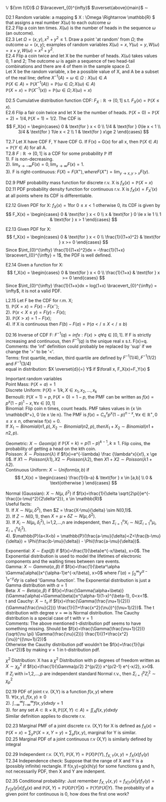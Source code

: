 $\mathbb{V}$
${\rm I\!D}$
$\Omega$
$\bracevert_{0}^{infty}$
$\overset{above}{main}$
$\sim$

D2.1 Random variable: a mapping $ X : \Omega \Rightarrow \mathbb{R} $ that assigns a real number $X(\omega)$ to each outcome $\omega$  
E2.2 Flip a coin ten times. $X(\omega)$ is the number of heads in the sequence $\omega$ (an outcome).   
E2.3 Let $\Omega = {(x,y), x^2 + y^2 \le 1}$. Draw a point 'at random' from $\Omega$; the outcome $\omega = (x,y)$; examples of random variables $X(\omega)=x, Y(\omega)=y, W(\omega)=x+y, W(\omega)=x^2+y^2$.  
E2.4 Flip a coin twice and let X be the number of heads. $X(\omega)$ takes values 0, 1 and 2; The outcome $\omega$ is again a sequence of two head-tail combinations and there are 4 of them in the sample space $\Omega$.   
Let X be the random variable, x be a possible value of X, and A be a subset of the real line; define $X^{-1}(A) = {\omega \in \Omega: X(\omega) \in A}$  
$\mathbb{P}(X \in A) = \mathbb{P}(X^{-1}(A)) = \mathbb{P}({\omega \in \Omega; X(\omega) \in A})$  
$\mathbb{P}(X = x) = \mathbb{P}(X^{-1}(x)) = \mathbb{P}({\omega \in \Omega; X(\omega) = x})$  

D2.5 Cumulative distribution function CDF: $F_X: \mathbb{R} \rightarrow [0,1]$ s.t. $F_X(x) = \mathbb{P}(X \le x)$.  
E2.6 Flip a fair coin twice and let X be the number of heads. $\mathbb{P}(X=0) = \mathbb{P}(X=2) = 1/4, \mathbb{P}(X=1) = 1/2$. The CDF is   
$$ 
F_X(x) = 
\begin{cases}
  0     & \text{for } x < 0 \\
  1/4   & \text{for } 0\le x < 1 \\
  3/4   & \text{for } 1\le x < 2 \\
  1     & \text{for } x\ge 2
\end{cases}
$$

T2.7 Let X have CDF F, Y have CDF G. If F(x) = G(x) for all x, then $\mathbb{P}(X \in A)=\mathbb{P}(Y \in A)$ for all A.  
T2.8 $F:\mathbb{R} \rightarrow [0,1]$ is a CDF for some probability $\mathbb{P}$ iff   
1). F is non-decreasing.  
2). $\lim_{x \to -\infty} F(x)=0, \lim_{x \to \infty} F(x)=1$.  
3). F is right-continuous: $F(X)=F(X^+), where F(X^+)=\lim_{y \to x,y>x}F(y)$.  

D2.9 PMF probability mass function for discrete r.v. X is $f_X(x)=\mathbb{P}(X=x)$  
D2.11 PDF probability density function for continuous r.v. X is $f_X(x)=F_X'(x)$ at all points where its CDF is differentiable.  

E2.12 Given PDF for X: $f_X(x)=1 \text{for } 0\le x < 1$ otherwise 0, its CDF is given by
$$ 
F_X(x) = 
\begin{cases}
  0     & \text{for } x < 0 \\
  x     & \text{for } 0 \le x le 1 \\
  1     & \text{for } x > 1
\end{cases}
$$

E2.13 Given PDF for X: 
$$ 
f_X(x) = 
\begin{cases}
  0                     & \text{for } x < 0 \\
  \frac{1}{(1+x)^2}     & \text{for } x >= 0
\end{cases}
$$
Since $\int_{0}^{\infty} \frac{1}{(1+x)^2}dx = -\frac{1}{1+x} \bracevert_{0}^{\infty} = 1$, the PDF is well defined.

E2.14 Given a function for X: 
$$ 
f_X(x) = 
\begin{cases}
  0                 & \text{for } x < 0 \\
  \frac{1}{1+x}     & \text{for } x >= 0
\end{cases}
$$
Since $\int_{0}^{\infty} \frac{1}{1+x}dx = log(1+x) \bracevert_{0}^{\infty} = \infty$, it is not a valid PDF.

L2.15 Let F be the CDF for r.m. X;  
1). $\mathbb{P}(X=x)=F(x)-F(x^-)$;   
2). $\mathbb{P}(x<X \le y) = F(y)-F(x)$;   
3). $\mathbb{P}(X>x)=1-F(x)$;   
4). If X is continuous then $F(b)-F(a)=\mathbb{P}(a </\le X </\le b)$   

D2.16 Inverse of CDF F: $F^{-1}(q)=inf{x:F(x)>q} \forall q\in [0,1]$. If F is strictly increasing and continuous, then $F^{-1}(q)$ is the unique real x s.t. F(x)=q.  
Comments: the 'inf' definition could probably be replaced by 'sup' if we change the '>' to be '<'.   
Terms: first quartile, median, third quartile are defined by $F^{-1}(1/4), F^{-1}(1/2)$ and $F^{-1}(3/4)$  
equal in distribution: $X \overset{d}{=} Y$ if $\forall x, F_X(x)=F_Y(x) $  

Important random variables  
Point Mass: $\mathbb{P}(X=a) = 1$  
Discrete Uniform: $\mathbb{P}(X)=1/k, X \in {x_1, x_2, ..., x_k}$  
Bernoulli: $\mathbb{P}(X=1) = p, \mathbb{P}(X=0) = 1-p$, the PMF can be written as $f(x)=p^x(1-p)^1-x, \forall x \in [0,1]$  
Binomial: Flip coin n times, count heads. PMF takes values in {x \in \mathbb{R^+}, 0 \le x \le n}. The PMF is $f(x) = C_n^x p^x (1-p)^{n-x}, \forall x \in \mathbb{R^+}, 0 \le x \le n$, otherwise f(x) = 0.  
If $X_1 \sim Binomial(n1,p), X_2 \sim Binomial(n2,p), then X_1+X_2 \sim Binomial(n1+n2, p)$.

Geometric: $X \sim Geom(p)$ if $\mathbb{P}(X=k)=p(1-p)^{k-1}, k \ge 1$. Flip coins, the probability of getting a head on the kth coin.  
Poisson: $X \sim Poisson(\lambda)$ if $f(x)=e^{-\lambda} \frac {\lambda^x}{x!}, x \ge 0$. If $X1 \sim Poisson(\lambda1), X2 \sim Poisson(\lambda2)$, then $X1+X2 \sim Poisson(\lambda1+\lambda2)$.  
Continuous Uniform: $X \sim Uniform(a,b)$ if 
$$ 
f_X(x) = 
\begin{cases}
  \frac{1}{b-a}     & \text{for } x \in [a,b] \\
  0                 & \text{otherwise }
\end{cases}
$$

Normal (Gaussian):  $X \sim N(\mu, \delta^2)$ if $f(x)=\frac{1}{\delta \sqrt{2\pi}}e^{-\frac{(x-\mu)^2}{2\delta^2}}, x \in \mathbb{R}$  
Useful facts:  
1). If $X \sim N(\mu, \delta^2)$, then $Z = \frac{X-\mu}{\delta} \sim N(0,1)$.  
2). If $Z \sim N(0,1)$, then $X = \mu + \delta Z \sim N(\mu, \delta^2)$.  
3). If $X_i \sim N(\mu_i, \delta_i^2)$, i=1,2,...,n are independent, then $\Sigma_{i=1}^n X_i \sim N(\Sigma_{i=1}^n \mu_i, \Sigma_{i=1}^n \delta_i^2)$.  
4). $\mathbb{P}(a<X<b) = \mathbb{P}(\frac{a-\mu}{\delta}<Z<\frac{b-\mu}{\delta}) = \Phi(\frac{b-\mu}{\delta}) - \Phi(\frac{a-\mu}{\delta})$.  

Exponential: $X \sim Exp(\beta)$ if $f(x)=\frac{1}{\beta}e^{-x/\beta}, x>0$. The Exponential distribution is used to model the lifetimes of electronic components and the waiting times between rare events.  
Gamma: $X \sim Gamma(\alpha, \beta)$ if $f(x)=\frac{1}{\beta^\alpha \Gamma(\alpha)}x^{\alpha-1}e^{-x/\beta}, x>0$ where $\Gamma(\alpha)=\int_0^{\infty}y^{\alpha-1}e^{-y}dy$ is called 'Gamma function'. The Exponential distribution is just a Gamma distribution with $\alpha=1$  
Beta: $X \sim Beta(\alpha,\beta)$ if $f(x)=\frac{\Gamma(\alpha+\beta)}{\Gamma(\alpha)+\Gamma(\beta)}x^{\alpha-1}(1-x)^{\beta-1}, 0<x<1$.  
t and Cauchy: $X \sim t_\nu$ if $f(x)=\frac{\Gamma(\frac{\nu+1}{2})}{\Gamma(\frac{\nu}{2})} \frac{1}{(1+\frac{x^2}{\nu})^{(\nu+1)/2}}$. The t distribution with degree $\nu=\infty$ is Normal distribution. The Cauchy distribution is a special case of t with $\nu=1$  
Comments: The above mentioned t-distribution pdf seems to have something missing. Should be $f(x)=\frac{\Gamma(\frac{\nu+1}{2})}{\sqrt{\nu \pi} \Gamma(\frac{\nu}{2})} \frac{1}{(1+\frac{x^2}{\nu})^{(\nu+1)/2}}$  
Otherwise the Cauchy distribution pdf wouldn't be $f(x)=\frac{1}{\pi (1+x^2)}$ by making $\nu=1$ in t-distribution pdf.  

$\chi^2$ Distribution: X has a $\chi^2$ Distribution with p degrees of freedom written as $X \sim \chi_p^2$ if $f(x)=\frac{1}{\Gamma(p/2) 2^{p/2}} x^{p/2-1} e^{-x/2}, x>0$.  
If $Z_i$ with i=1,2,...,p are independent standard Normal r.v., then $\Sigma_{i=1}^p Z_i^2 \sim \chi_p^2$  

D2.19 PDF of joint r.v. (X,Y) is a function $f(x,y)$ where   
1). $\forall (x,y), f(x,y) \ge 0$  
2). $\int_{-\infty}^{\infty} \int_{-\infty}^{\infty} f(x,y)dxdy = 1$  
3). for any set $A \subset \mathbb{R} \times \mathbb{R}, \mathbb{P}((X,Y) \subset A)=\iint_A f(x,y)dxdy$  
Similar definition applies to discrete r.v.  

D2.23 Marginal PMF of a joint discrete r.v. (X,Y) for X is defined as $f_X(x)=\mathbb{P}(X=x)=\sum_{y} \mathbb{P}(X=x,Y=y)=\sum_{y} f(x,y)$, marginal for Y is similar.  
D2.25 Marginal PDF of a joint continuous r.v (X,Y) is similarly defined by integral  

D2.29 Independent r.v. (X,Y), $\mathbb{P}(X,Y)=\mathbb{P}(X) \mathbb{P}(Y)$, $f_{X,Y}(x,y)=f_X(x)f_Y(y)$   
T2.34 Independence check: Suppose that the range of X and Y is a (possibly infinite) rectangle. If f(x,y)=g(x)h(y) for some functions g and h, not necessarily PDF, then X and Y are indenpent.  

D2.35 Conditional probability: Just remember $f_{X,Y}(x,y)=f_{X|Y}(x|y)f_Y(y)=f_{Y|X}(y|x)f_X(x)$ and $\mathbb{P}(X,Y)=\mathbb{P}(X) \mathbb{P}(Y|X) = \mathbb{P}(Y) \mathbb{P}(X|Y)$. The probablity of a given point for continuous is 0, how does the first one work?   

